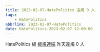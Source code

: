 ```yaml
---
title: 2023-02-07-HatePolitics 違規 0 人
tags:
    - HatePolitics
abbrlink: 2023-02-07-HatePolitics
date: HatePolitics-2023-02-07 12:00:00
---
```

HatePolitics 板 [板規連結](https://www.ptt.cc/bbs/HatePolitics/M.1617115262.A.D60.html)
昨天違規 0 人
